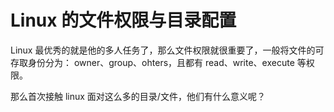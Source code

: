 # Linux 的文件权限与目录配置

Linux 最优秀的就是他的多人任务了，那么文件权限就很重要了，一般将文件的可存取身份分为：
owner、group、ohters，且都有 read、write、execute 等权限。

那么首次接触 linux 面对这么多的目录/文件，他们有什么意义呢？

